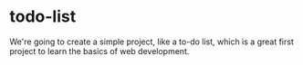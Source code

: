 # todo-list
We're going to create a simple project, like a to-do list, which is a great first project to learn the basics of web development.
